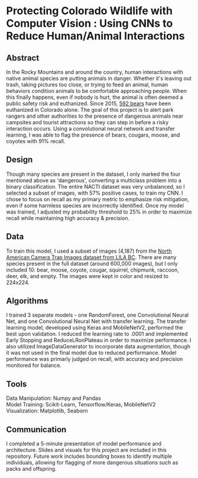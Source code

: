 # Protecting Colorado Wildlife with Computer Vision : Using CNNs to Reduce Human/Animal Interactions

## Abstract

In the Rocky Mountains and around the country, human interactions with native animal species are putting animals in danger. Whether it's leaving out trash, taking pictures too close, or trying to feed an animal, human behaviors condition animals to be comfortable approaching people. When this finally happens, even if nobody is hurt, the animal is often deemed a public safety risk and euthanized. Since 2015, [592 bears](https://www.summitdaily.com/news/local/colorado-parks-and-wildlife-urges-reductions-in-human-bear-conflicts-after-euthanizing-120-animals-last-year/) have been euthanized in Colorado alone. The goal of this project is to alert park rangers and other authorities to the presence of dangerous animals near campsites and tourist attractions so they can step in before a risky interaction occurs. Using a convolutional neural network and transfer learning, I was able to flag the presence of bears, cougars, moose, and coyotes with 91% recall.

## Design

Though many species are present in the dataset, I only marked the four mentioned above as 'dangerous', converting a multiclass problem into a binary classification. The entire NACTI dataset was very unbalanced, so I selected a subset of images, with 57% positive cases, to train my CNN. I chose to focus on recall as my primary metric to emphasize risk mitigation, even if some harmless species are incorrectly identified. Once my model was trained, I adjusted my probability threshold to 25% in order to maximize recall while maintaining high accuracy & precision. 

## Data

To train this model, I used a subset of images (4,187) from the [North American Camera Trap Images dataset from LILA BC](https://lila.science/datasets/nacti). There are many species present in the full dataset (around 600,000 images), but I only included 10: bear, moose, coyote, cougar, squirrel, chipmunk, raccoon, deer, elk, and empty. The images were kept in color and resized to 224x224. 

## Algorithms

I trained 3 separate models - one RandomForest, one Convolutional Neural Net, and one Convolutional Neural Net with transfer learning. The transfer learning model, developed using Keras and MobileNetV2, performed the best upon validation. I reduced the learning rate to .0001 and implemented Early Stopping and ReduceLRonPlateau in order to maximize performance. I also utilized ImageDataGenerator to incorporate data augmentation, though it was not used in the final model due to reduced performance. Model performance was primarly judged on recall, with accuracy and precision monitored for balance. 

## Tools 

Data Manipulation: Numpy and Pandas   
Model Training: Scikit-Learn, Tensorflow/Keras, MobileNetV2   
Visualization: Matplotlib, Seaborn

## Communication

I completed a 5-minute presentation of model performance and architecture. Slides and visuals for this project are included in this repository. Future work includes bounding boxes to identify multiple individuals, allowing for flagging of more dangerous situations such as packs and offspring. 
